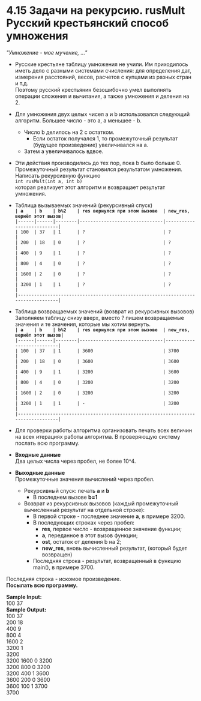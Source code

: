 # 4.15 Задачи на рекурсию. rusMult Русский крестьянский способ умножения

*"Умножение - мое мучение, ..."*  

* Русские крестьяне таблицу умножения не учили. Им приходилось иметь дело с разными системами счисления: для определения дат, измерения расстояний, весов, расчетов с купцами из разных стран и т.д.  
Поэтому русский крестьянин безошибочно умел выполнять операции сложения и вычитания, а также умножения и деления на 2.  
* Для умножения двух целых чисел a и b использовался следующий алгоритм. Большее число - это a, а меньшее - b.
  * Число b делилось на 2 с остатком.
    * Если остаток получался 1, то промежуточный результат (будущее произведение) увеличивался на a.
  * Затем a увеличивалось вдвое.
* Эти действия производились до тех пор, пока b было больше 0. Промежуточный результат становился результатом умножения.  
Написать рекурсивную функцию  
`int rusMult(int a, int b)`  
которая реализует этот алгоритм и возвращает результат умножения.  
* Таблица вызываемых значений (рекурсивный спуск)  
**`| a    | b    | b%2    | res вернулся при этом вызове  | new_res, вернёт этот вызов|`**  
`|------|------|--------|-------------------------------|---------------------------|`  
`| 100  | 37   | 1      | ?                             | ?                         |`  
`| 200  | 18   | 0      | ?                             | ?                         |`  
`| 400  | 9    | 1      | ?                             | ?                         |`  
`| 800  | 4    | 0      | ?                             | ?                         |`  
`| 1600 | 2    | 0      | ?                             | ?                         |`  
`| 3200 | 1    | 1      | ?                             | ?                         |`  
`|----------------------------------------------------------------------------------|`  
  
* Таблица возвращаемых значений (возврат из рекурсивных вызовов)  
Заполняем таблицу снизу вверх, вместо ? пишем возвращаемые значения и те значения, которые мы хотим вернуть.  
**`| a    | b    | b%2    | res вернулся при этом вызове  | new_res, вернёт этот вызов|`**  
`|------|------|--------|-------------------------------|---------------------------|`  
`| 100  | 37   | 1      | 3600                          | 3700                      |`  
`| 200  | 18   | 0      | 3600                          | 3600                      |`  
`| 400  | 9    | 1      | 3200                          | 3600                      |`  
`| 800  | 4    | 0      | 3200                          | 3200                      |`  
`| 1600 | 2    | 0      | 3200                          | 3200                      |`  
`| 3200 | 1    | 1      | -                             | 3200                      |`  
`|----------------------------------------------------------------------------------|`  

* Для проверки работы алгоритма организовать печать всех величин на всех итерациях работы алгоритма. В проверяющую систему послать всю программу.  
  
* **Входные данные**  
Два целых числа через пробел, не более 10^4.  

* **Выходные данные**  
Промежуточные значения вычислений через пробел.  
  * Рекурсивный спуск: печать **a** и **b**
    * В последнем вызове **b=1**
  * Возврат из рекурсивных вызовов (каждый промежуточный вычисленный результат на отдельной строке):
    * В первой строке - последнее значение **a**, в примере 3200.
    * В последующих строках через пробел:
      * **res**, первое число - возвращенное значение функции;
      * **a**, переданное в этот вызов функции;
      * **ost**, остаток от деления b на 2;
      * **new_res**, вновь вычисленный результат, (который будет возвращен)
    * Последняя строка - результат, возвращенный в функцию main(), в примере 3700.  

Последняя строка - искомое произведение.  
**Посылать всю программу.**  

**Sample Input:**  
100 37  
**Sample Output:**  
100 37  
200 18  
400 9  
800 4  
1600 2  
3200 1  
3200  
3200 1600 0 3200  
3200 800 0 3200  
3200 400 1 3600  
3600 200 0 3600  
3600 100 1 3700  
3700  
